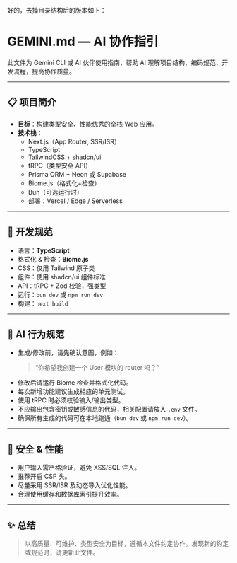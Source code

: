 好的，去掉目录结构后的版本如下：

# GEMINI.md — AI 协作指引

此文件为 Gemini CLI 或 AI 伙伴使用指南，帮助 AI 理解项目结构、编码规范、开发流程，提高协作质量。

---

## 📋 项目简介
- **目标**：构建类型安全、性能优秀的全栈 Web 应用。
- **技术栈**：
  - Next.js（App Router, SSR/ISR）
  - TypeScript
  - TailwindCSS + shadcn/ui
  - tRPC（类型安全 API）
  - Prisma ORM + Neon 或 Supabase
  - Biome.js（格式化+检查）
  - Bun（可选运行时）
  - 部署：Vercel / Edge / Serverless

---

## 🚀 开发规范
- 语言：**TypeScript**
- 格式化 & 检查：**Biome.js**
- CSS：仅用 Tailwind 原子类
- 组件：使用 shadcn/ui 组件标准
- API：tRPC + Zod 校验，强类型
- 运行：`bun dev` 或 `npm run dev`
- 构建：`next build`

---

## 🤖 AI 行为规范
- 生成/修改前，请先确认意图，例如：
  > “你希望我创建一个 User 模块的 router 吗？”
- 修改后请运行 Biome 检查并格式化代码。
- 每次新增功能建议生成相应的单元测试。
- 使用 tRPC 时必须校验输入/输出类型。
- 不应输出包含密钥或敏感信息的代码，相关配置请放入 `.env` 文件。
- 确保所有生成的代码可在本地跑通（`bun dev` 或 `npm run dev`）。

---

## 🔐 安全 & 性能
- 用户输入需严格验证，避免 XSS/SQL 注入。
- 推荐开启 CSP 头。
- 尽量采用 SSR/ISR 及动态导入优化性能。
- 合理使用缓存和数据库索引提升效率。

---

## ✨ 总结
> 以高质量、可维护、类型安全为目标，遵循本文件约定协作。发现新的约定或规范时，请更新此文件。
